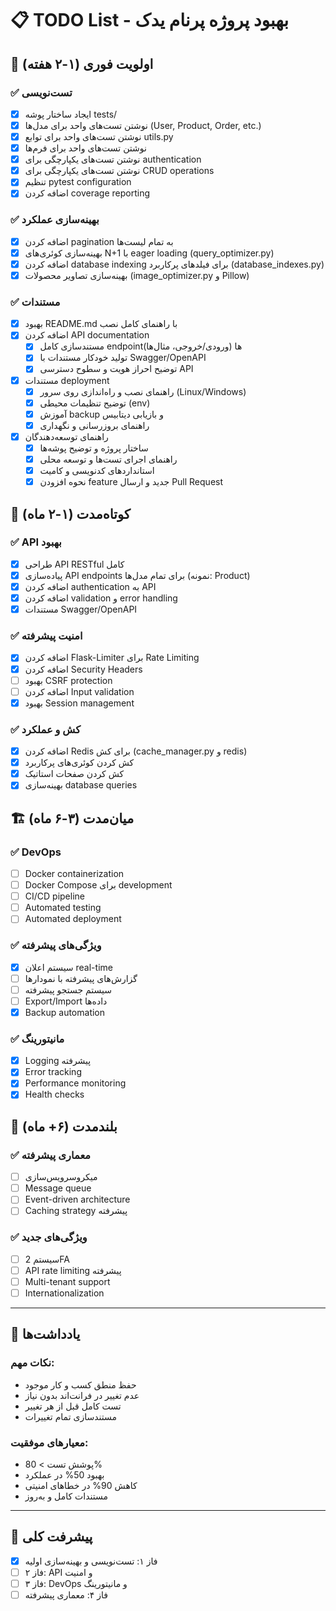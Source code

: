 # 📋 TODO List - بهبود پروژه پرنام یدک

## 🚀 اولویت فوری (۱-۲ هفته)

### ✅ تست‌نویسی
- [x] ایجاد ساختار پوشه tests/
- [x] نوشتن تست‌های واحد برای مدل‌ها (User, Product, Order, etc.)
- [x] نوشتن تست‌های واحد برای توابع utils.py
- [x] نوشتن تست‌های واحد برای فرم‌ها
- [x] نوشتن تست‌های یکپارچگی برای authentication
- [x] نوشتن تست‌های یکپارچگی برای CRUD operations
- [x] تنظیم pytest configuration
- [x] اضافه کردن coverage reporting

### ✅ بهینه‌سازی عملکرد
- [x] اضافه کردن pagination به تمام لیست‌ها
- [x] بهینه‌سازی کوئری‌های N+1 با eager loading (query_optimizer.py)
- [x] اضافه کردن database indexing برای فیلدهای پرکاربرد (database_indexes.py)
- [x] بهینه‌سازی تصاویر محصولات (image_optimizer.py و Pillow)

### ✅ مستندات
- [x] بهبود README.md با راهنمای کامل نصب
- [x] اضافه کردن API documentation
    - [x] مستندسازی کامل endpointها (ورودی/خروجی، مثال‌ها)
    - [x] تولید خودکار مستندات با Swagger/OpenAPI
    - [x] توضیح احراز هویت و سطوح دسترسی API
- [x] مستندات deployment
    - [x] راهنمای نصب و راه‌اندازی روی سرور (Linux/Windows)
    - [x] توضیح تنظیمات محیطی (env)
    - [x] آموزش backup و بازیابی دیتابیس
    - [x] راهنمای بروزرسانی و نگهداری
- [x] راهنمای توسعه‌دهندگان
    - [x] ساختار پروژه و توضیح پوشه‌ها
    - [x] راهنمای اجرای تست‌ها و توسعه محلی
    - [x] استانداردهای کدنویسی و کامیت
    - [x] نحوه افزودن feature جدید و ارسال Pull Request

## 🔧 کوتاه‌مدت (۱-۲ ماه)

### ✅ API بهبود
- [x] طراحی API RESTful کامل
- [x] پیاده‌سازی API endpoints برای تمام مدل‌ها (نمونه: Product)
- [x] اضافه کردن authentication به API
- [x] اضافه کردن validation و error handling
- [x] مستندات Swagger/OpenAPI

### ✅ امنیت پیشرفته
- [x] اضافه کردن Flask-Limiter برای Rate Limiting
- [x] اضافه کردن Security Headers
- [ ] بهبود CSRF protection
- [ ] اضافه کردن Input validation
- [x] بهبود Session management

### ✅ کش و عملکرد
- [x] اضافه کردن Redis برای کش (cache_manager.py و redis)
- [x] کش کردن کوئری‌های پرکاربرد
- [x] کش کردن صفحات استاتیک
- [x] بهینه‌سازی database queries

## 🏗️ میان‌مدت (۳-۶ ماه)

### ✅ DevOps
- [ ] Docker containerization
- [ ] Docker Compose برای development
- [ ] CI/CD pipeline
- [ ] Automated testing
- [ ] Automated deployment

### ✅ ویژگی‌های پیشرفته
- [x] سیستم اعلان real-time
- [ ] گزارش‌های پیشرفته با نمودارها
- [ ] سیستم جستجو پیشرفته
- [ ] Export/Import داده‌ها
- [x] Backup automation

### ✅ مانیتورینگ
- [x] Logging پیشرفته
- [x] Error tracking
- [x] Performance monitoring
- [x] Health checks

## 🌟 بلندمدت (۶+ ماه)

### ✅ معماری پیشرفته
- [ ] میکروسرویس‌سازی
- [ ] Message queue
- [ ] Event-driven architecture
- [ ] Caching strategy پیشرفته

### ✅ ویژگی‌های جدید
- [ ] سیستم 2FA
- [ ] API rate limiting پیشرفته
- [ ] Multi-tenant support
- [ ] Internationalization

---

## 📝 یادداشت‌ها

### نکات مهم:
- حفظ منطق کسب و کار موجود
- عدم تغییر در فرانت‌اند بدون نیاز
- تست کامل قبل از هر تغییر
- مستندسازی تمام تغییرات

### معیارهای موفقیت:
- پوشش تست > 80%
- بهبود 50% در عملکرد
- کاهش 90% در خطاهای امنیتی
- مستندات کامل و به‌روز

---

## 🎯 پیشرفت کلی
- [x] فاز ۱: تست‌نویسی و بهینه‌سازی اولیه
- [ ] فاز ۲: API و امنیت
- [ ] فاز ۳: DevOps و مانیتورینگ
- [ ] فاز ۴: معماری پیشرفته 